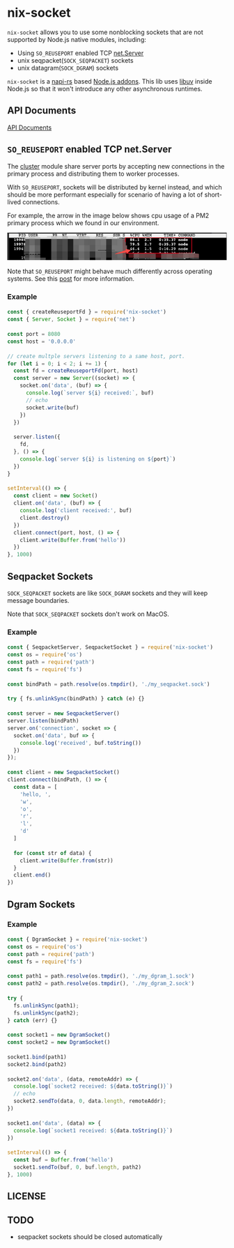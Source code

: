 # nix-socket

`nix-socket` allows you to use some nonblocking sockets that are not supported by Node.js native modules, including:
- Using `SO_REUSEPORT` enabled TCP [net.Server](https://nodejs.org/dist/latest-v16.x/docs/api/net.html#class-netserver)
- unix seqpacket(`SOCK_SEQPACKET`) sockets
- unix datagram(`SOCK_DGRAM`) sockets

`nix-socket` is a [napi-rs](https://napi.rs/) based [Node.js addons](https://nodejs.org/docs/latest-v16.x/api/addons.html). This lib uses [libuv](https://libuv.org/) inside Node.js so that it won't introduce any other asynchronous runtimes.

## API Documents

[API Documents](./docs/modules.md)

## `SO_REUSEPORT` enabled TCP net.Server

The [cluster](https://nodejs.org/dist/latest-v18.x/docs/api/cluster.html) module share server ports by accepting new connections in the primary process and distributing them to worker processes.

With `SO_REUSEPORT`, sockets will be distributed by kernel instead, and which should be more performant especially for scenario of having a lot of short-lived connections.

For example, the arrow in the image below shows cpu usage of a PM2 primary process which we found in our environment.

![cpu_usage](./resource/cpu_usage.png)

Note that `SO_REUSEPORT` might behave much differently across operating systems. See this [post](https://stackoverflow.com/questions/14388706/how-do-so-reuseaddr-and-so-reuseport-differ) for more information.

### Example

```js
const { createReuseportFd } = require('nix-socket')
const { Server, Socket } = require('net')

const port = 8080
const host = '0.0.0.0'

// create multple servers listening to a same host, port.
for (let i = 0; i < 2; i += 1) {
  const fd = createReuseportFd(port, host)
  const server = new Server((socket) => {
    socket.on('data', (buf) => {
      console.log(`server ${i} received:`, buf)
      // echo
      socket.write(buf)
    })
  })

  server.listen({
    fd,
  }, () => {
    console.log(`server ${i} is listening on ${port}`)
  })
}

setInterval(() => {
  const client = new Socket()
  client.on('data', (buf) => {
    console.log('client received:', buf)
    client.destroy()
  })
  client.connect(port, host, () => {
    client.write(Buffer.from('hello'))
  })
}, 1000)
```

## Seqpacket Sockets

`SOCK_SEQPACKET` sockets are like `SOCK_DGRAM` sockets and they will keep message boundaries.

Note that `SOCK_SEQPACKET` sockets don't work on MacOS.

### Example

```js
const { SeqpacketServer, SeqpacketSocket } = require('nix-socket')
const os = require('os')
const path = require('path')
const fs = require('fs')

const bindPath = path.resolve(os.tmpdir(), './my_seqpacket.sock')

try { fs.unlinkSync(bindPath) } catch (e) {}

const server = new SeqpacketServer()
server.listen(bindPath)
server.on('connection', socket => {
  socket.on('data', buf => {
    console.log('received', buf.toString())
  })
});

const client = new SeqpacketSocket()
client.connect(bindPath, () => {
  const data = [
    'hello, ',
    'w',
    'o',
    'r',
    'l',
    'd'
  ]

  for (const str of data) {
    client.write(Buffer.from(str))
  }
  client.end()
})
```

## Dgram Sockets

### Example

```js
const { DgramSocket } = require('nix-socket')
const os = require('os')
const path = require('path')
const fs = require('fs')

const path1 = path.resolve(os.tmpdir(), './my_dgram_1.sock')
const path2 = path.resolve(os.tmpdir(), './my_dgram_2.sock')

try {
  fs.unlinkSync(path1);
  fs.unlinkSync(path2);
} catch (err) {}

const socket1 = new DgramSocket()
const socket2 = new DgramSocket()

socket1.bind(path1)
socket2.bind(path2)

socket2.on('data', (data, remoteAddr) => {
  console.log(`socket2 received: ${data.toString()}`)
  // echo
  socket2.sendTo(data, 0, data.length, remoteAddr);
})

socket1.on('data', (data) => {
  console.log(`socket1 received: ${data.toString()}`)
})

setInterval(() => {
  const buf = Buffer.from('hello')
  socket1.sendTo(buf, 0, buf.length, path2)
}, 1000)
```

## LICENSE

## TODO
- seqpacket sockets should be closed automatically
